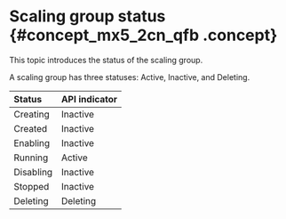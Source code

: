 # Scaling group status {#concept_mx5_2cn_qfb .concept}

This topic introduces the status of the scaling group.

A scaling group has three statuses: Active, Inactive, and Deleting.

|Status|API indicator|
|:-----|:------------|
|Creating|Inactive|
|Created|Inactive|
|Enabling|Inactive|
|Running|Active|
|Disabling|Inactive|
|Stopped|Inactive|
|Deleting|Deleting|


